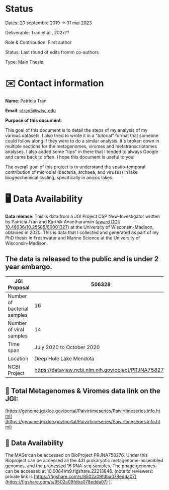 
# Status

Dates: 20 septembre 2019 → 31 mai 2023

Deliverable: Tran et al., 202x??

Role & Contribution: First author

Status: Last round of edits fromm co-authors

Type: Main Thesis

# ✉️ Contact information

**Name**: Patricia Tran

**Email**: [ptran5@wisc.edu](mailto:ptran5@wisc.edu)

**Purpose of this document**:

This goal of this document is to detail the steps of my analysis of my various datasets. I also tried to wrote it in a "tutorial" format that someone could follow along if they were to do a similar analysis. It's broken down in multiple sections for the metagenomes, viromes and metatranscriptomes analyses. I also added some "tips" in there that I tended to always Google and came back to often. I hope this document is useful to you!

The overall goal of this project is to understand the spatio-temporal contribution of microbial (bacteria, archaea, and viruses) in lake biogeochemical cycling, specifically in anoxic lakes.

# 🖥️ Data Availability

**Data release**: This is data from a JGI Project CSP New-Investigator written by Patricia Tran and Karthik Anantharaman ([award DOI: 10.46936/10.25585/60001327](https://www.osti.gov/award-doi-service/biblio/10.46936/10.25585/60001327)) at the University of Wisconsin-Madison, obtained in 2020. This is data that I collected and generated as part of my PhD thesis in Freshwater and Marine Science at the University of Wisconsin-Madison. 

## The data is released to the public and is under 2 year embargo.

| JGI Proposal | 506328 |
| --- | --- |
| Number of bacterial samples | 16 |
| Number of viral samples | 14 |
| Time span  | July 2020 to October 2020 |
| Location | Deep Hole Lake Mendota |
| NCBI Project | https://dataview.ncbi.nlm.nih.gov/object/PRJNA758276 |

## 🧬 Total Metagenomes & Viromes data link on the JGI:

[https://genome.jgi.doe.gov/portal/Paivirtimeseries/Paivirtimeseries.info.html](https://genome.jgi.doe.gov/portal/Paivirtimeseries/Paivirtimeseries.info.html)

## 🧬 Data Availability

The MAGs can be accessed on BioProject PRJNA758276. Under this Bioproject can be accessed all the 431 prokaryotic metagenome-assembled genomes, and the processed 16 RNA-seq samples. The phage genomes can be accessed at 10.6084/m9.figshare.22213846. (note to reviewers: private link is [https://figshare.com/s/9502a09fdba078edda07](https://figshare.com/s/9502a09fdba078edda07) ). 
